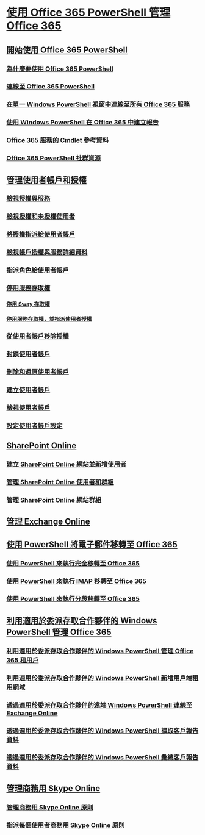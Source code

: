 
# [使用 Office 365 PowerShell 管理 Office 365](manage-office-365-with-office-365-powershell.md)
## [開始使用 Office 365 PowerShell](getting-started-with-office-365-powershell.md)
### [為什麼要使用 Office 365 PowerShell](why-you-need-to-use-office-365-powershell.md)
### [連線至 Office 365 PowerShell](connect-to-office-365-powershell.md)
### [在單一 Windows PowerShell 視窗中連線至所有 Office 365 服務](connect-to-all-office-365-services-in-a-single-windows-powershell-window.md)
### [使用 Windows PowerShell 在 Office 365 中建立報告](use-windows-powershell-to-create-reports-in-office-365.md)
### [Office 365 服務的 Cmdlet 參考資料](cmdlet-references-for-office-365-services.md)
### [Office 365 PowerShell 社群資源](office-365-powershell-community-resources.md)
## [管理使用者帳戶和授權](manage-user-accounts-and-licenses-with-office-365-powershell.md)
### [檢視授權與服務](view-licenses-and-services-with-office-365-powershell.md)
### [檢視授權和未授權使用者](view-licensed-and-unlicensed-users-with-office-365-powershell.md)
### [將授權指派給使用者帳戶](assign-licenses-to-user-accounts-with-office-365-powershell.md)
### [檢視帳戶授權與服務詳細資料](view-account-license-and-service-details-with-office-365-powershell.md)
### [指派角色給使用者帳戶](assign-roles-to-user-accounts-with-office-365-powershell.md)
### [停用服務存取權](disable-access-to-services-with-office-365-powershell.md)
#### [停用 Sway 存取權](disable-access-to-sway-with-office-365-powershell.md)
#### [停用服務存取權，並指派使用者授權](disable-access-to-services-while-assigning-user-licenses.md)
### [從使用者帳戶移除授權](remove-licenses-from-user-accounts-with-office-365-powershell.md)
### [封鎖使用者帳戶](block-user-accounts-with-office-365-powershell.md)
### [刪除和還原使用者帳戶](delete-and-restore-user-accounts-with-office-365-powershell.md)
### [建立使用者帳戶](create-user-accounts-with-office-365-powershell.md)
### [檢視使用者帳戶](view-user-accounts-with-office-365-powershell.md)
### [設定使用者帳戶設定](configure-user-account-properties-with-office-365-powershell.md)
## [SharePoint Online](manage-sharepoint-online-with-office-365-powershell.md)
### [建立 SharePoint Online 網站並新增使用者](create-sharepoint-sites-and-add-users-with-powershell.md)
### [管理 SharePoint Online 使用者和群組](manage-sharepoint-users-and-groups-with-powershell.md)
### [管理 SharePoint Online 網站群組](manage-sharepoint-site-groups-with-powershell.md)
## [管理 Exchange Online](manage-exchange-online-with-office-365-powershell.md)
## [使用 PowerShell 將電子郵件移轉至 Office 365](use-powershell-for-email-migration-to-office-365.md)
### [使用 PowerShell 來執行完全移轉至 Office 365](use-powershell-to-perform-a-cutover-migration-to-office-365.md)
### [使用 PowerShell 來執行 IMAP 移轉至 Office 365](use-powershell-to-perform-an-imap-migration-to-office-365.md)
### [使用 PowerShell 來執行分段移轉至 Office 365](use-powershell-to-perform-a-staged-migration-to-office-365.md)
## [利用適用於委派存取合作夥伴的 Windows PowerShell 管理 Office 365](manage-office-365-with-windows-powershell-for-delegated-access-permissions-dap-p.md)
### [利用適用於委派存取合作夥伴的 Windows PowerShell 管理 Office 365 租用戶](manage-office-365-tenants-with-windows-powershell-for-delegated-access-permissio.md)
### [利用適用於委派存取合作夥伴的 Windows PowerShell 新增用戶端租用網域](add-a-domain-to-a-client-tenancy-with-windows-powershell-for-delegated-access-pe.md)
### [透過適用於委派存取合作夥伴的遠端 Windows PowerShell 連線至 Exchange Online](connect-to-exchange-online-tenants-with-remote-windows-powershell-for-delegated.md)
### [透過適用於委派存取合作夥伴的 Windows PowerShell 擷取客戶報告資料](retrieve-customer-tenant-reporting-data-with-windows-powershell-for-delegated-ac.md)
### [透過適用於委派存取合作夥伴的 Windows PowerShell 彙總客戶報告資料](aggregate-customer-reporting-data-via-windows-powershell-for-delegated-access-pe.md)
## [管理商務用 Skype Online](manage-skype-for-business-online-with-office-365-powershell.md)
### [管理商務用 Skype Online 原則](manage-skype-for-business-online-policies-with-office-365-powershell.md)
### [指派每個使用者商務用 Skype Online 原則](assign-per-user-skype-for-business-online-policies-with-office-365-powershell.md)

